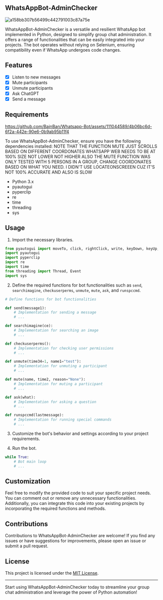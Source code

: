 ## WhatsAppBot-AdminChecker
![a158bb307b56499c442791003c87a75e](https://github.com/BainBan/Whatsapp-Bot/assets/111044589/e789a46e-f966-4dbd-a818-e6311eda2338)

WhatsAppBot-AdminChecker is a versatile and resilient WhatsApp bot implemented in Python, designed to simplify group chat administration. It offers a range of functionalities that can be easily integrated into your projects. The bot operates without relying on Selenium, ensuring compatibility even if WhatsApp undergoes code changes.

## Features

- [x] Listen to new messages
- [x] Mute participants
- [x] Unmute participants
- [x] Ask ChatGPT
- [x] Send a message

## Requirements


https://github.com/BainBan/Whatsapp-Bot/assets/111044589/4b06bc6d-6f2a-442e-90e6-0b9ab95b11f4


To use WhatsAppBot-AdminChecker, ensure you have the following dependencies installed:
NOTE THAT THE FUNCTION MUTE JUST SCROLLS BASED ON DIFFERENT COORDONATES WHATSAPP WEB NEEDS TO BE AT 100% SIZE NOT LOWER NOT HIGHER ALSO THE MUTE FUNCTION WAS ONLY TESTED WITH 5 PERSONS IN A GROUP, CHANGE COORDONATES BASED ON WHAT YOU NEED. I DIDN'T USE LOCATEONSCREEEN CUZ IT'S NOT 100% ACCURATE AND ALSO IS SLOW

- Python 3.x
- pyautogui
- pyperclip
- re
- time
- threading
- sys

## Usage

1. Import the necessary libraries.

```python
from pyautogui import moveTo, click, rightClick, write, keyDown, keyUp, hotkey, scroll
import pyautogui
import pyperclip
import re
import time
from threading import Thread, Event
import sys
```

2. Define the required functions for bot functionalities such as `send`, `searchimagine`, `checkuserperms`, `unmute`, `mute`, `ask`, and `runspccmd`.

```python
# Define functions for bot functionalities

def send(message1):
    # Implementation for sending a message
    # ...

def searchimagine(ce):
    # Implementation for searching an image
    # ...

def checkuserperms():
    # Implementation for checking user permissions
    # ...

def unmute(time34=1, name1="test"):
    # Implementation for unmuting a participant
    # ...

def mute(name, time2, reason="None"):
    # Implementation for muting a participant
    # ...

def ask(what):
    # Implementation for asking a question
    # ...

def runspccmd(lastmessage):
    # Implementation for running special commands
    # ...
```

3. Customize the bot's behavior and settings according to your project requirements.

4. Run the bot.

```python
while True:
    # Bot main loop
    # ...
```

## Customization

Feel free to modify the provided code to suit your specific project needs. You can comment out or remove any unnecessary functionalities. Additionally, you can integrate this code into your existing projects by incorporating the required functions and methods.

## Contributions

Contributions to WhatsAppBot-AdminChecker are welcome! If you find any issues or have suggestions for improvements, please open an issue or submit a pull request.

## License

This project is licensed under the [MIT License](LICENSE).

---

Start using WhatsAppBot-AdminChecker today to streamline your group chat administration and leverage the power of Python automation!
